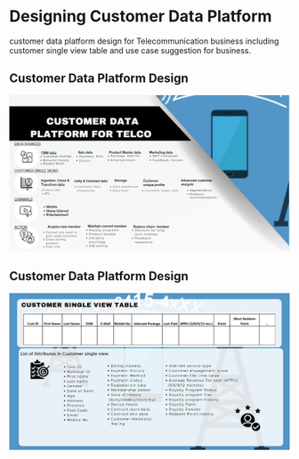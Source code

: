 # Designing Customer Data Platform
customer data platform design for Telecommunication business including customer single view table and use case suggestion for business.

## Customer Data Platform Design
![image](https://github.com/Sujitra17/MADT8101_Customer-Analytics/blob/main/01%20Customer%20Analytics-Customer%20Single%20View/CDP_Telco.jpg)

## Customer Data Platform Design
![image](https://github.com/Sujitra17/MADT8101_Customer-Analytics/blob/main/01%20Customer%20Analytics-Customer%20Single%20View/Cust%20Single%20view%20table.jpg)
